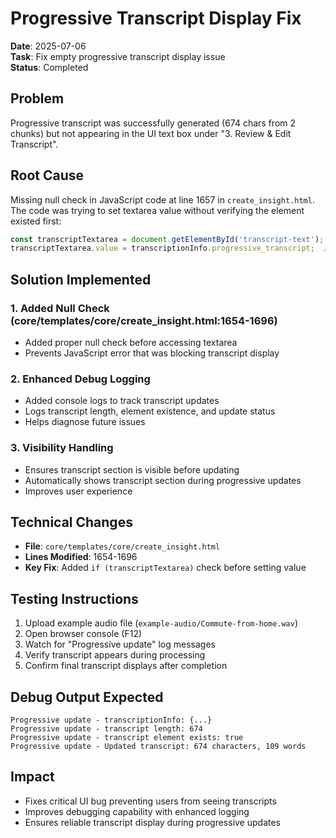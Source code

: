 # Progressive Transcript Display Fix

**Date**: 2025-07-06  
**Task**: Fix empty progressive transcript display issue  
**Status**: Completed  

## Problem
Progressive transcript was successfully generated (674 chars from 2 chunks) but not appearing in the UI text box under "3. Review & Edit Transcript".

## Root Cause
Missing null check in JavaScript code at line 1657 in `create_insight.html`. The code was trying to set textarea value without verifying the element existed first:
```javascript
const transcriptTextarea = document.getElementById('transcript-text');
transcriptTextarea.value = transcriptionInfo.progressive_transcript;  // ERROR if null!
```

## Solution Implemented

### 1. Added Null Check (core/templates/core/create_insight.html:1654-1696)
- Added proper null check before accessing textarea
- Prevents JavaScript error that was blocking transcript display

### 2. Enhanced Debug Logging
- Added console logs to track transcript updates
- Logs transcript length, element existence, and update status
- Helps diagnose future issues

### 3. Visibility Handling
- Ensures transcript section is visible before updating
- Automatically shows transcript section during progressive updates
- Improves user experience

## Technical Changes
- **File**: `core/templates/core/create_insight.html`
- **Lines Modified**: 1654-1696
- **Key Fix**: Added `if (transcriptTextarea)` check before setting value

## Testing Instructions
1. Upload example audio file (`example-audio/Commute-from-home.wav`)
2. Open browser console (F12)
3. Watch for "Progressive update" log messages
4. Verify transcript appears during processing
5. Confirm final transcript displays after completion

## Debug Output Expected
```
Progressive update - transcriptionInfo: {...}
Progressive update - transcript length: 674
Progressive update - transcript element exists: true
Progressive update - Updated transcript: 674 characters, 109 words
```

## Impact
- Fixes critical UI bug preventing users from seeing transcripts
- Improves debugging capability with enhanced logging
- Ensures reliable transcript display during progressive updates
